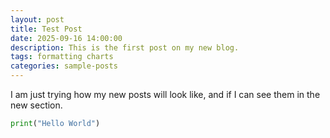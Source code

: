 ```yaml
---
layout: post
title: Test Post
date: 2025-09-16 14:00:00
description: This is the first post on my new blog.
tags: formatting charts
categories: sample-posts
---
```


I am just trying how my new posts will look like, and if I can see them in the new section.

```python
print("Hello World")
```
